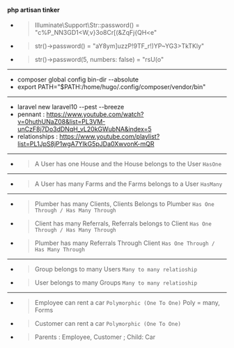 #### php artisan tinker

- > Illuminate\Support\Str::password() = "c%P_NN3GD1<W,v}3o8Cr[(&ZqFj{QH<e"

- > str()->password() = "aY8ym]uzzP\!9TF_r!)YP~YG3>TkTKly"

- > str()->password(5, numbers: false) = "rsU(o"


-------------------------------------------------
- composer global config bin-dir --absolute
- export PATH="$PATH:/home/hugo/.config/composer/vendor/bin"

-------------------------------------------------
- laravel new laravel10 --pest --breeze
- pennant : https://www.youtube.com/watch?v=0huthUNaZ08&list=PL3VM-unCzF8j7Do3dDNqH_vL20kGWubNA&index=5
- relationships : https://www.youtube.com/playlist?list=PL1JpS8jP1wgA7YIkG5pJDa0XwvonK-mQR
----------------------------------------------------------------------------------------
   - > A User has one House and the House belongs to the User   `HasOne`
----------------------------------------------------------------------------------------
   - > A User has many Farms and the Farms belongs to a User    `HasMany`
----------------------------------------------------------------------------------------
   - > Plumber has many Clients, Clients Belongs to Plumber    `Has One Through / Has Many Through`
   - > Client has many Referrals, Referrals belongs to Client   `Has One Through / Has Many Through`
   - > Plumber has many Referrals Through Client   `Has One Through / Has Many Through`
----------------------------------------------------------------------------------------
   - > Group belongs to many Users     `Many to many relatioship`
   - > User belongs to many Groups     `Many to many relatioship`
----------------------------------------------------------------------------------------
   - > Employee can rent a car     `Polymorphic (One To One)`   Poly = many, Forms
   - > Customer can rent a car     `Polymorphic (One To One)`
   - > Parents : Employee, Customer ; Child: Car
